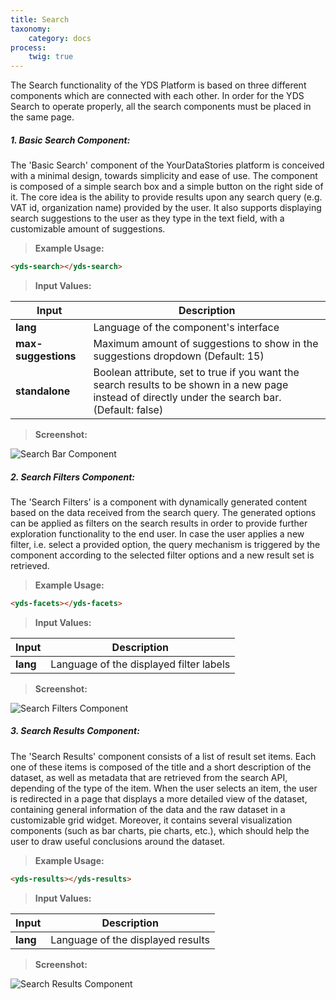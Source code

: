 ```yaml
---
title: Search
taxonomy:
    category: docs
process:
	twig: true
---
```


The Search functionality of the YDS Platform is based on three different
components which are connected with each other. In order for the YDS Search to
operate properly, all the search components must be placed in the same page. 

##### 1. Basic Search Component:

The 'Basic Search' component of the YourDataStories platform is conceived with a
minimal design, towards simplicity and ease of use. The component is composed of
a simple search box and a simple button on the right side of it. The core idea is
the ability to provide results upon any search query (e.g. VAT id, organization name)
provided by the user. It also supports displaying search suggestions to the user
as they type in the text field, with a customizable amount of suggestions.

> **Example Usage:**

```html
<yds-search></yds-search>
```

> **Input Values:**

| Input  | Description |
| ------ | ----------- |
| **lang** | Language of the component's interface |
| **max-suggestions** | Maximum amount of suggestions to show in the suggestions dropdown (Default: 15) |
| **standalone** | Boolean attribute, set to true if you want the search results to be shown in a new page instead of directly under the search bar. (Default: false) |

> **Screenshot:**

![Search Bar Component](/user/images/search_bar.jpg)

##### 2. Search Filters Component:

The 'Search Filters' is a component with dynamically generated content based on
the data received from the search query. The generated options can be applied as
filters on the search results in order to provide further exploration functionality
to the end user. In case the user applies a new filter, i.e. select a provided option,
the query mechanism is triggered by the component according to the selected filter
options and a new result set is retrieved.

> **Example Usage:**

```html
<yds-facets></yds-facets>
```

> **Input Values:**

| Input  | Description |
| ------ | ----------- |
| **lang** | Language of the displayed filter labels |

> **Screenshot:**

![Search Filters Component](/user/images/search_filters.jpg)

##### 3. Search Results Component:

The 'Search Results' component consists of a list of result set items. Each
one of these items is composed of the title and a short description of the dataset,
as well as metadata that are retrieved from the search API, depending of the type of
the item. When the user selects an item, the user is redirected in a page that displays
a more detailed view of the dataset, containing general information of the data and the
raw dataset in a customizable grid widget. Moreover, it contains several visualization
components (such as bar charts, pie charts, etc.), which should help the user to draw
useful conclusions around the dataset.

> **Example Usage:**

```html
<yds-results></yds-results>
```

> **Input Values:**

| Input  | Description |
| ------ | ----------- |
| **lang** | Language of the displayed results |

> **Screenshot:**

![Search Results Component](/user/images/search_results.jpg)